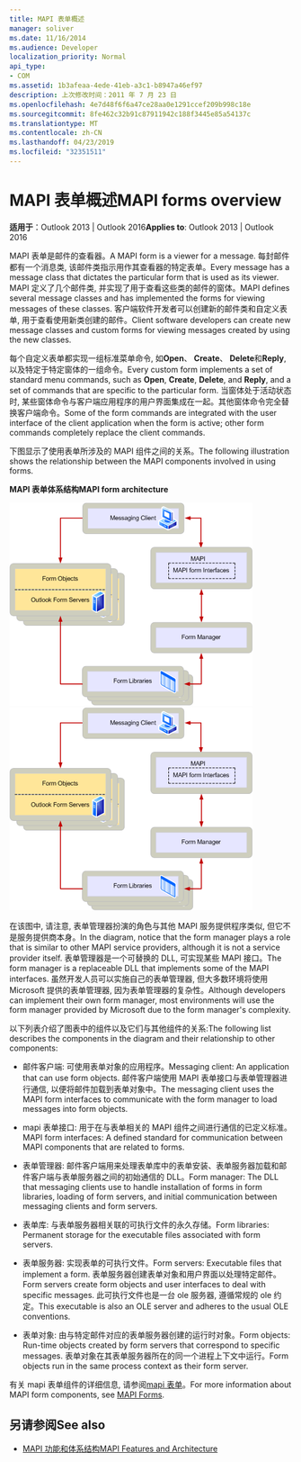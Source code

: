 ```yaml
---
title: MAPI 表单概述
manager: soliver
ms.date: 11/16/2014
ms.audience: Developer
localization_priority: Normal
api_type:
- COM
ms.assetid: 1b3afeaa-4ede-41eb-a3c1-b8947a46ef97
description: 上次修改时间：2011 年 7 月 23 日
ms.openlocfilehash: 4e7d48f6f6a47ce28aa0e1291ccef209b998c18e
ms.sourcegitcommit: 8fe462c32b91c87911942c188f3445e85a54137c
ms.translationtype: MT
ms.contentlocale: zh-CN
ms.lasthandoff: 04/23/2019
ms.locfileid: "32351511"
---
```

# <a name="mapi-forms-overview"></a><span data-ttu-id="c9a1d-103">MAPI 表单概述</span><span class="sxs-lookup"><span data-stu-id="c9a1d-103">MAPI forms overview</span></span>
  
<span data-ttu-id="c9a1d-104">**适用于**：Outlook 2013 | Outlook 2016</span><span class="sxs-lookup"><span data-stu-id="c9a1d-104">**Applies to**: Outlook 2013 | Outlook 2016</span></span> 
  
<span data-ttu-id="c9a1d-105">MAPI 表单是邮件的查看器。</span><span class="sxs-lookup"><span data-stu-id="c9a1d-105">A MAPI form is a viewer for a message.</span></span> <span data-ttu-id="c9a1d-106">每封邮件都有一个消息类, 该邮件类指示用作其查看器的特定表单。</span><span class="sxs-lookup"><span data-stu-id="c9a1d-106">Every message has a message class that dictates the particular form that is used as its viewer.</span></span> <span data-ttu-id="c9a1d-107">MAPI 定义了几个邮件类, 并实现了用于查看这些类的邮件的窗体。</span><span class="sxs-lookup"><span data-stu-id="c9a1d-107">MAPI defines several message classes and has implemented the forms for viewing messages of these classes.</span></span> <span data-ttu-id="c9a1d-108">客户端软件开发者可以创建新的邮件类和自定义表单, 用于查看使用新类创建的邮件。</span><span class="sxs-lookup"><span data-stu-id="c9a1d-108">Client software developers can create new message classes and custom forms for viewing messages created by using the new classes.</span></span>
  
<span data-ttu-id="c9a1d-109">每个自定义表单都实现一组标准菜单命令, 如**Open**、 **Create**、 **Delete**和**Reply**, 以及特定于特定窗体的一组命令。</span><span class="sxs-lookup"><span data-stu-id="c9a1d-109">Every custom form implements a set of standard menu commands, such as **Open**, **Create**, **Delete**, and **Reply**, and a set of commands that are specific to the particular form.</span></span> <span data-ttu-id="c9a1d-110">当窗体处于活动状态时, 某些窗体命令与客户端应用程序的用户界面集成在一起。其他窗体命令完全替换客户端命令。</span><span class="sxs-lookup"><span data-stu-id="c9a1d-110">Some of the form commands are integrated with the user interface of the client application when the form is active; other form commands completely replace the client commands.</span></span> 
  
<span data-ttu-id="c9a1d-111">下图显示了使用表单所涉及的 MAPI 组件之间的关系。</span><span class="sxs-lookup"><span data-stu-id="c9a1d-111">The following illustration shows the relationship between the MAPI components involved in using forms.</span></span> 
  
<span data-ttu-id="c9a1d-112">**MAPI 表单体系结构**</span><span class="sxs-lookup"><span data-stu-id="c9a1d-112">**MAPI form architecture**</span></span>
  
<span data-ttu-id="c9a1d-113">![MAPI 表单体系结构](media/forms01.gif "MAPI 表单体系结构")</span><span class="sxs-lookup"><span data-stu-id="c9a1d-113">![MAPI form architecture](media/forms01.gif "MAPI form architecture")</span></span>
  
<span data-ttu-id="c9a1d-114">在该图中, 请注意, 表单管理器扮演的角色与其他 MAPI 服务提供程序类似, 但它不是服务提供商本身。</span><span class="sxs-lookup"><span data-stu-id="c9a1d-114">In the diagram, notice that the form manager plays a role that is similar to other MAPI service providers, although it is not a service provider itself.</span></span> <span data-ttu-id="c9a1d-115">表单管理器是一个可替换的 DLL, 可实现某些 MAPI 接口。</span><span class="sxs-lookup"><span data-stu-id="c9a1d-115">The form manager is a replaceable DLL that implements some of the MAPI interfaces.</span></span> <span data-ttu-id="c9a1d-116">虽然开发人员可以实施自己的表单管理器, 但大多数环境将使用 Microsoft 提供的表单管理器, 因为表单管理器的复杂性。</span><span class="sxs-lookup"><span data-stu-id="c9a1d-116">Although developers can implement their own form manager, most environments will use the form manager provided by Microsoft due to the form manager's complexity.</span></span>
  
<span data-ttu-id="c9a1d-117">以下列表介绍了图表中的组件以及它们与其他组件的关系:</span><span class="sxs-lookup"><span data-stu-id="c9a1d-117">The following list describes the components in the diagram and their relationship to other components:</span></span>
  
- <span data-ttu-id="c9a1d-118">邮件客户端: 可使用表单对象的应用程序。</span><span class="sxs-lookup"><span data-stu-id="c9a1d-118">Messaging client: An application that can use form objects.</span></span> <span data-ttu-id="c9a1d-119">邮件客户端使用 MAPI 表单接口与表单管理器进行通信, 以便将邮件加载到表单对象中。</span><span class="sxs-lookup"><span data-stu-id="c9a1d-119">The messaging client uses the MAPI form interfaces to communicate with the form manager to load messages into form objects.</span></span>
    
- <span data-ttu-id="c9a1d-120">mapi 表单接口: 用于在与表单相关的 MAPI 组件之间进行通信的已定义标准。</span><span class="sxs-lookup"><span data-stu-id="c9a1d-120">MAPI form interfaces: A defined standard for communication between MAPI components that are related to forms.</span></span>
    
- <span data-ttu-id="c9a1d-121">表单管理器: 邮件客户端用来处理表单库中的表单安装、表单服务器加载和邮件客户端与表单服务器之间的初始通信的 DLL。</span><span class="sxs-lookup"><span data-stu-id="c9a1d-121">Form manager: The DLL that messaging clients use to handle installation of forms in form libraries, loading of form servers, and initial communication between messaging clients and form servers.</span></span>
    
- <span data-ttu-id="c9a1d-122">表单库: 与表单服务器相关联的可执行文件的永久存储。</span><span class="sxs-lookup"><span data-stu-id="c9a1d-122">Form libraries: Permanent storage for the executable files associated with form servers.</span></span>
    
- <span data-ttu-id="c9a1d-123">表单服务器: 实现表单的可执行文件。</span><span class="sxs-lookup"><span data-stu-id="c9a1d-123">Form servers: Executable files that implement a form.</span></span> <span data-ttu-id="c9a1d-124">表单服务器创建表单对象和用户界面以处理特定邮件。</span><span class="sxs-lookup"><span data-stu-id="c9a1d-124">Form servers create form objects and user interfaces to deal with specific messages.</span></span> <span data-ttu-id="c9a1d-125">此可执行文件也是一台 ole 服务器, 遵循常规的 ole 约定。</span><span class="sxs-lookup"><span data-stu-id="c9a1d-125">This executable is also an OLE server and adheres to the usual OLE conventions.</span></span>
    
- <span data-ttu-id="c9a1d-126">表单对象: 由与特定邮件对应的表单服务器创建的运行时对象。</span><span class="sxs-lookup"><span data-stu-id="c9a1d-126">Form objects: Run-time objects created by form servers that correspond to specific messages.</span></span> <span data-ttu-id="c9a1d-127">表单对象在其表单服务器所在的同一个进程上下文中运行。</span><span class="sxs-lookup"><span data-stu-id="c9a1d-127">Form objects run in the same process context as their form server.</span></span>
    
<span data-ttu-id="c9a1d-128">有关 mapi 表单组件的详细信息, 请参阅[mapi 表单](mapi-forms.md)。</span><span class="sxs-lookup"><span data-stu-id="c9a1d-128">For more information about MAPI form components, see [MAPI Forms](mapi-forms.md).</span></span>
  
## <a name="see-also"></a><span data-ttu-id="c9a1d-129">另请参阅</span><span class="sxs-lookup"><span data-stu-id="c9a1d-129">See also</span></span>

- [<span data-ttu-id="c9a1d-130">MAPI 功能和体系结构</span><span class="sxs-lookup"><span data-stu-id="c9a1d-130">MAPI Features and Architecture</span></span>](mapi-features-and-architecture.md)


